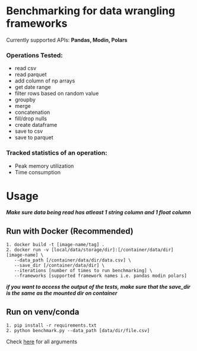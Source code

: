 # Benchmarking for data wrangling frameworks
Currently supported APIs: **Pandas, Modin, Polars**

### Operations Tested:
- read csv
- read parquet
- add column of np arrays
- get date range
- filter rows based on random value
- groupby
- merge
- concatenation
- fill/drop nulls
- create dataframe
- save to csv
- save to parquet

### Tracked statistics of an operation:
- Peak memory utilization 
- Time consumption

# Usage
***Make sure data being read has atleast 1 string column and 1 float column***

## Run with Docker (Recommended)
```
1. docker build -t [image-name/tag] .
2. docker run -v [local/data/storage/dir]:[/container/data/dir] [image-name] \
   --data_path [/container/data/dir/data.csv] \
   --save_dir [/container/data/dir] \
   --iterations [number of times to run benchmarking] \
   --frameworks [supported framework names i.e. pandas modin polars]
```
***if you want to access the output of the tests, make sure that the save_dir is the same as the mounted dir on container***

## Run on venv/conda
```
1. pip install -r requirements.txt
2. python benchmark.py --data_path [data/dir/file.csv]
```

Check [here](https://github.com/muneeb-ds/data_benchmark/blob/460692d675a4da092d0ac722c2e3aa59119df44b/utils.py#L12-L23) for all arguments
